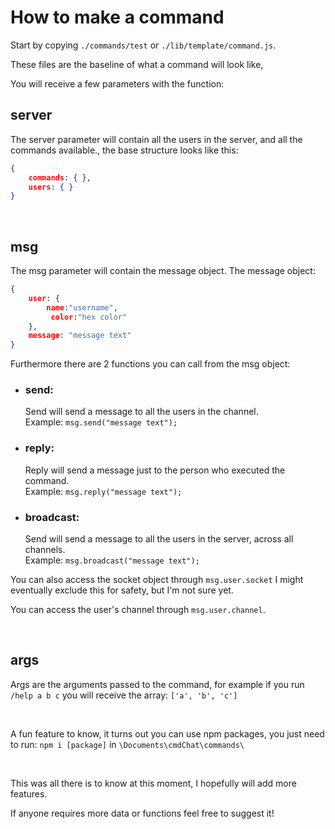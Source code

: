 # How to make a command

Start by copying `./commands/test` or `./lib/template/command.js`.

These files are the baseline of what a command will look like,


You will receive a few parameters with the function:

## server
The server parameter will contain all the users in the server, and all the commands available., the base structure looks like this:
```json
{ 
    commands: { }, 
    users: { } 
}
```
<br>

## msg
The msg parameter will contain the message object.
The message object:
```json
{ 
    user: {
        name:"username",
         color:"hex color"
    },
    message: "message text" 
}
```

Furthermore there are 2 functions you can call from the msg object:

+ ### send:
    Send will send a message to all the users in the channel.  
    Example: `msg.send("message text");`
+ ### reply:
    Reply will send a message just to the person who executed the command.  
    Example: `msg.reply("message text");`

+ ### broadcast:
    Send will send a message to all the users in the server, across all channels.  
    Example: `msg.broadcast("message text");`


You can also access the socket object through `msg.user.socket` I might eventually exclude this for safety, but I'm not sure  yet.
  
You can access the user's channel through `msg.user.channel`.




<br>

## args
Args are the arguments passed to the command, for example if you run  
 `/help a b c` you will receive the array: `['a', 'b', 'c']`

  
<br>    
    

A fun feature to know, it turns out you can use npm packages, you just need to run: `npm i [package]` in `\Documents\cmdChat\commands\`

<br>

This was all there is to know at this moment, I hopefully will add more features.
  
If anyone requires more data or functions feel free to suggest it!